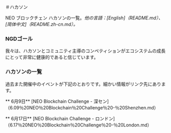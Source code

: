 ＃ハカソン

NEO ブロックチェン ハカソンの一覧。*他の言語：[English]（README.md）、[简体中文]（README.zh-cn.md）。*

### NGDゴール

我々は、ハカソンとコミュニティ主導のコンペティションがエコシステムの成長にとって非常に健康的であると信じています。

### ハカソンの一覧

過去また開催中のイベントが下記のとおりです。細かい情報がリンク先にあります。

** 6月9日** [NEO Blockchain Challenge - 深セン]（6.09％20NEO％20Blockchain％20Challenge％20-％20Shenzhen.md）

** 6月17日** [NEO Blockchain Challenge - ロンドン]（6.17％20NEO％20Blockchain％20Challenge％20-％20London.md）
